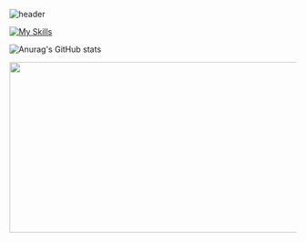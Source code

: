 ![header](https://capsule-render.vercel.app/api?type=transparent&color=gray&height=300&section=header&text=Kim%20JiEun&fontSize=90)


[![My Skills](https://skillicons.dev/icons?i=react,vue,html,js,ts,eclipse,notion,figma,github,supabase,vite,vscode)](https://skillicons.dev)


![Anurag's GitHub stats](https://github-readme-stats.vercel.app/api?username=zzieni&show_icons=true&theme=radical)


<a href="https://www.gitanimals.org/en_US?utm_medium=image&utm_source=zzieni&utm_content=farm">
<img
  src="https://render.gitanimals.org/farms/zzieni"
  width="600"
  height="300"
/>
</a>
